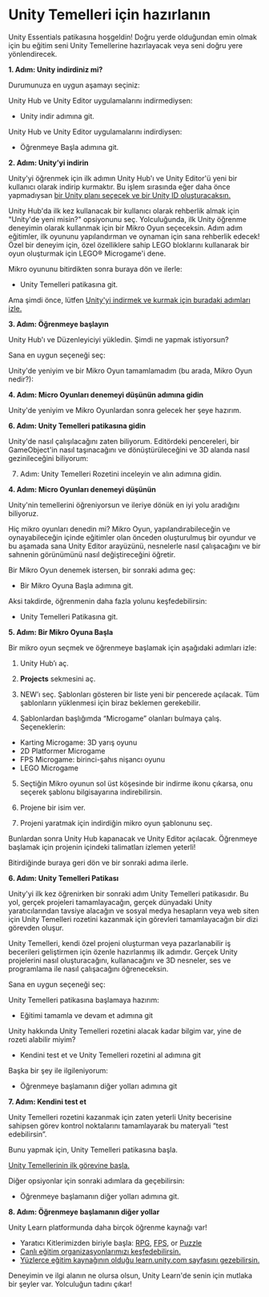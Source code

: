 # Unity Temelleri için hazırlanın

Unity Essentials patikasına hoşgeldin! Doğru yerde olduğundan emin olmak için bu eğitim seni Unity Temellerine hazırlayacak veya seni doğru yere yönlendirecek.


**1. Adım: Unity indirdiniz mi?**

Durumunuza en uygun aşamayı seçiniz:

Unity Hub ve Unity Editor uygulamalarını indirmediysen:

 -  Unity indir adımına git.

Unity Hub ve Unity Editor uygulamalarını indirdiysen:

 -  Öğrenmeye Başla adımına git.


**2. Adım: Unity’yi indirin**

Unity'yi öğrenmek için ilk adımın Unity Hub'ı ve Unity Editor'ü yeni bir kullanıcı olarak indirip kurmaktır. Bu işlem sırasında eğer daha önce yapmadıysan [bir Unity planı seçecek ve bir Unity ID oluşturacaksın.](https://learn.unity.com/tutorial/unity-plans-what-s-right-for-me-1)

Unity Hub'da ilk kez kullanacak bir kullanıcı olarak rehberlik almak için "Unity'de yeni misin?" opsiyonunu seç. Yolculuğunda, ilk Unity öğrenme deneyimin olarak kullanmak için bir Mikro Oyun seçeceksin. Adım adım eğitimler, ilk oyununu yapılandırman ve oynaman için sana rehberlik edecek! Özel bir deneyim için, özel özelliklere sahip LEGO bloklarını kullanarak bir oyun oluşturmak için LEGO® Microgame'i dene.

Mikro oyununu bitirdikten sonra buraya dön ve ilerle:

 -  Unity Temelleri patikasına git.

Ama şimdi önce, lütfen [Unity'yi indirmek ve kurmak için buradaki adımları izle.](https://learn.unity.com/tutorial/install-the-unity-hub-and-editor)


**3. Adım: Öğrenmeye başlayın**

Unity Hub'ı ve Düzenleyiciyi yükledin. Şimdi ne yapmak istiyorsun?

Sana en uygun seçeneği seç:

Unity'de yeniyim ve bir Mikro Oyun tamamlamadım (bu arada, Mikro Oyun nedir?):

**4. Adım: Micro Oyunları denemeyi düşünün adımına gidin**

Unity'de yeniyim ve Mikro Oyunlardan sonra gelecek her şeye hazırım.

 **6. Adım: Unity Temelleri patikasına gidin**

Unity'de nasıl çalışılacağını zaten biliyorum. Editördeki pencereleri, bir GameObject'in nasıl taşınacağını ve dönüştürüleceğini ve 3D alanda nasıl gezinileceğini biliyorum:

 7. Adım: Unity Temelleri Rozetini inceleyin ve alın adımına gidin.


**4. Adım: Micro Oyunları denemeyi düşünün**

Unity'nin temellerini öğreniyorsun ve ileriye dönük en iyi yolu aradığını biliyoruz.

Hiç mikro oyunları denedin mi? Mikro Oyun, yapılandırabileceğin ve oynayabileceğin içinde eğitimler olan önceden oluşturulmuş bir oyundur ve bu aşamada sana Unity Editor arayüzünü, nesnelerle nasıl çalışacağını ve bir sahnenin görünümünü nasıl değiştireceğini öğretir.

Bir Mikro Oyun denemek istersen, bir sonraki adıma geç:

 - Bir Mikro Oyuna Başla adımına git.

Aksi takdirde, öğrenmenin daha fazla yolunu keşfedebilirsin:

 - Unity Temelleri Patikasına git.



**5. Adım: Bir Mikro Oyuna Başla**

Bir mikro oyun seçmek ve öğrenmeye başlamak için aşağıdaki adımları izle:

1. Unity Hub’ı aç.


2. **Projects** sekmesini aç.


3. NEW’ı seç. Şablonları gösteren bir liste yeni bir pencerede açılacak. Tüm şablonların yüklenmesi için biraz beklemen gerekebilir.


4. Şablonlardan başlığımda “Microgame” olanları bulmaya çalış. Seçeneklerin:
- Karting Microgame: 3D yarış oyunu
- 2D Platformer Microgame
- FPS Microgame: birinci-şahıs nişancı oyunu
- LEGO Microgame


5. Seçtiğin Mikro oyunun sol üst köşesinde bir indirme ikonu çıkarsa, onu seçerek şablonu bilgisayarına indirebilirsin.


6. Projene bir isim ver.

7. Projeni yaratmak için indirdiğin mikro oyun şablonunu seç.

Bunlardan sonra Unity Hub kapanacak ve Unity Editor açılacak. Öğrenmeye başlamak için projenin içindeki talimatları izlemen yeterli!

Bitirdiğinde buraya geri dön ve bir sonraki adıma ilerle.


**6. Adım: Unity Temelleri Patikası**


Unity'yi ilk kez öğrenirken bir sonraki adım Unity Temelleri patikasıdır. Bu yol, gerçek projeleri tamamlayacağın, gerçek dünyadaki Unity yaratıcılarından tavsiye alacağın ve sosyal medya hesapların veya web siten için Unity Temelleri rozetini kazanmak için görevleri tamamlayacağın bir dizi görevden oluşur.


Unity Temelleri, kendi özel projeni oluşturman veya pazarlanabilir iş becerileri geliştirmen için özenle hazırlanmış ilk adımdır. Gerçek Unity projelerini nasıl oluşturacağını, kullanacağını ve 3D nesneler, ses ve programlama ile nasıl çalışacağını öğreneceksin.


Sana en uygun seçeneği seç:

Unity Temelleri patikasına başlamaya hazırım:

 -  Eğitimi tamamla ve devam et adımına git

Unity hakkında Unity Temelleri rozetini alacak kadar bilgim var, yine de rozeti alabilir miyim?

 -  Kendini test et ve Unity Temelleri rozetini al adımına git

Başka bir şey ile ilgileniyorum:

 -  Öğrenmeye başlamanın diğer yolları adımına git 


**7. Adım: Kendini test et**

Unity Temelleri rozetini kazanmak için zaten yeterli Unity becerisine sahipsen görev kontrol noktalarını tamamlayarak bu materyali “test edebilirsin”.

Bunu yapmak için, Unity Temelleri patikasına başla.

[Unity Temellerinin ilk görevine başla.](https://learn.unity.com/mission/real-time-creation-essentials?pathwayId=5f7bcab4edbc2a0023e9c38f)

Diğer opsiyonlar için sonraki adımlara da geçebilirsin:

 - Öğrenmeye başlamanın diğer yolları adımına git.
 

**8. Adım: Öğrenmeye başlamanın diğer yollar**

Unity Learn platformunda daha birçok öğrenme kaynağı var!

- Yaratıcı Kitlerimizden biriyle başla: [RPG](https://learn.unity.com/project/creator-kit-rpg), [FPS](https://learn.unity.com/project/creator-kit-fps), or [Puzzle](https://learn.unity.com/project/creator-kit-puzzle)
- [Canlı eğitim organizasyonlarımızı keşfedebilirsin.](https://learn.unity.com/live-calendar)
- [Yüzlerce eğitim kaynağının olduğu learn.unity.com sayfasını gezebilirsin.](https://learn.unity.com/)

Deneyimin ve ilgi alanın ne olursa olsun, Unity Learn'de senin için mutlaka bir şeyler var. Yolculuğun tadını çıkar!



